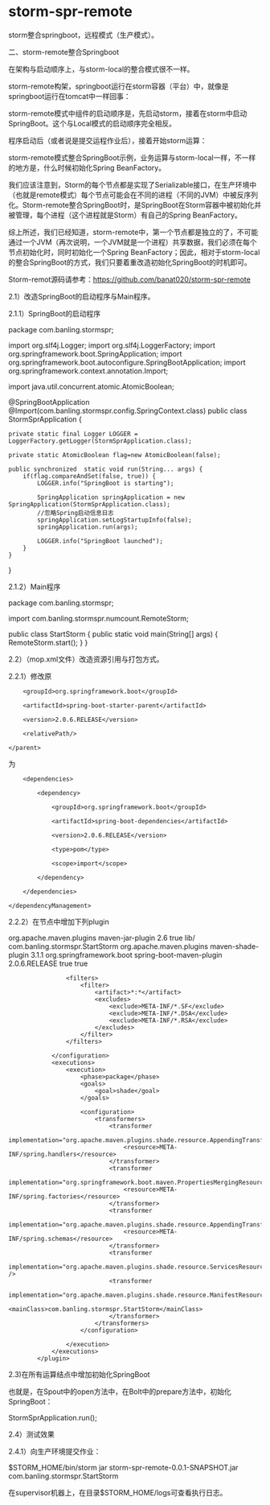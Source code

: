 # storm-spr-remote
storm整合springboot，远程模式（生产模式）。

二、storm-remote整合Springboot

在架构与启动顺序上，与storm-local的整合模式很不一样。

storm-remote构架，springboot运行在storm容器（平台）中，就像是springboot运行在tomcat中一样回事：



storm-remote模式中组件的启动顺序是，先启动storm，接着在storm中启动SpringBoot。这个与Local模式的启动顺序完全相反。



程序启动后（或者说是提交运程作业后），接着开始storm运算：



storm-remote模式整合SpringBoot示例，业务运算与storm-local一样，不一样的地方是，什么时候初始化Spring BeanFactory。

我们应该注意到，Storm的每个节点都是实现了Serializable接口，在生产环境中（也就是remote模式）每个节点可能会在不同的进程（不同的JVM）中被反序列化。Storm-remote整合SpringBoot时，是SpringBoot在Storm容器中被初始化并被管理，每个进程（这个进程就是Storm）有自己的Spring BeanFactory。

综上所述，我们已经知道，storm-remote中，第一个节点都是独立的了，不可能通过一个JVM（再次说明，一个JVM就是一个进程）共享数据，我们必须在每个节点初始化时，同时初始化一个Spring BeanFactory；因此，相对于storm-local的整合SpringBoot的方式，我们只要着重改造初始化SpringBoot的时机即可。

Storm-remot源码请参考：https://github.com/banat020/storm-spr-remote

2.1）改造SpringBoot的启动程序与Main程序。

2.1.1）SpringBoot的启动程序

package com.banling.stormspr;
 
import org.slf4j.Logger;
import org.slf4j.LoggerFactory;
import org.springframework.boot.SpringApplication;
import org.springframework.boot.autoconfigure.SpringBootApplication;
import org.springframework.context.annotation.Import;
 
import java.util.concurrent.atomic.AtomicBoolean;
 
@SpringBootApplication
@Import(com.banling.stormspr.config.SpringContext.class)
public class StormSprApplication {
	
	private static final Logger LOGGER = LoggerFactory.getLogger(StormSprApplication.class);
	
	private static AtomicBoolean flag=new AtomicBoolean(false);
 
	public synchronized  static void run(String... args) {
		if(flag.compareAndSet(false, true)) {
			LOGGER.info("SpringBoot is starting");
			
			SpringApplication springApplication = new SpringApplication(StormSprApplication.class);
	        //忽略Spring启动信息日志
	        springApplication.setLogStartupInfo(false);
	        springApplication.run(args);
 
			LOGGER.info("SpringBoot launched");
		}
	}
 
}
 
2.1.2）Main程序

package com.banling.stormspr;
 
import com.banling.stormspr.numcount.RemoteStorm;
 
public class StartStorm {
	public static void main(String[] args) {
		RemoteStorm.start();
	}
}
 
2.2）（mop.xml文件）改造资源引用与打包方式。

2.2.1）修改原

<parent>

        <groupId>org.springframework.boot</groupId>

        <artifactId>spring-boot-starter-parent</artifactId>

        <version>2.0.6.RELEASE</version>

        <relativePath/>

    </parent>

为

<dependencyManagement>

        <dependencies>

            <dependency>

                <groupId>org.springframework.boot</groupId>

                <artifactId>spring-boot-dependencies</artifactId>

                <version>2.0.6.RELEASE</version>

                <type>pom</type>

                <scope>import</scope>

            </dependency>

        </dependencies>

    </dependencyManagement>

2.2.2）在<plugins>节点中增加下列plugin

<plugin>
                <groupId>org.apache.maven.plugins</groupId>
                <artifactId>maven-jar-plugin</artifactId>
                <version>2.6</version>
                <configuration>
                    <archive>
                        <manifest>
                            <addClasspath>true</addClasspath>
                            <classpathPrefix>lib/</classpathPrefix>
                            <mainClass>com.banling.stormspr.StartStorm</mainClass>
                        </manifest>
                    </archive>
                </configuration>
            </plugin>
            <!-- 用Shade打包 -->
            <plugin>
                <groupId>org.apache.maven.plugins</groupId>
                <artifactId>maven-shade-plugin</artifactId>
                <version>3.1.1</version>
                <dependencies>
                    <dependency>
                        <groupId>org.springframework.boot</groupId>
                        <artifactId>spring-boot-maven-plugin</artifactId>
                        <version>2.0.6.RELEASE</version>
                    </dependency>
                </dependencies>
                <configuration>
                    <keepDependenciesWithProvidedScope>true</keepDependenciesWithProvidedScope>
                    <createDependencyReducedPom>true</createDependencyReducedPom>
                    
                    <filters>
                        <filter>
                            <artifact>*:*</artifact>
                            <excludes>
                                <exclude>META-INF/*.SF</exclude>
                                <exclude>META-INF/*.DSA</exclude>
                                <exclude>META-INF/*.RSA</exclude>
                            </excludes>
                        </filter>
                    </filters>
                     
                </configuration>
                <executions>
                    <execution>
                        <phase>package</phase>
                        <goals>
                            <goal>shade</goal>
                        </goals>
                        
                        <configuration>
                            <transformers>
                                <transformer
                                        implementation="org.apache.maven.plugins.shade.resource.AppendingTransformer">
                                    <resource>META-INF/spring.handlers</resource>
                                </transformer>
                                <transformer
                                        implementation="org.springframework.boot.maven.PropertiesMergingResourceTransformer">
                                    <resource>META-INF/spring.factories</resource>
                                </transformer>
                                <transformer
                                        implementation="org.apache.maven.plugins.shade.resource.AppendingTransformer">
                                    <resource>META-INF/spring.schemas</resource>
                                </transformer>
                                <transformer
                                        implementation="org.apache.maven.plugins.shade.resource.ServicesResourceTransformer" />
                                <transformer
                                        implementation="org.apache.maven.plugins.shade.resource.ManifestResourceTransformer">
                                    <mainClass>com.banling.stormspr.StartStorm</mainClass>
                                </transformer>
                            </transformers>
                        </configuration>
                        
                    </execution>
                </executions>
            </plugin>
2.3)在所有运算结点中增加初始化SpringBoot

也就是，在Spout中的open方法中，在Bolt中的prepare方法中，初始化SpringBoot：

StormSprApplication.run();

2.4）测试效果

2.4.1）向生产环境提交作业：

$STORM_HOME/bin/storm jar storm-spr-remote-0.0.1-SNAPSHOT.jar com.banling.stormspr.StartStorm



在supervisor机器上，在目录$STORM_HOME/logs可查看执行日志。
